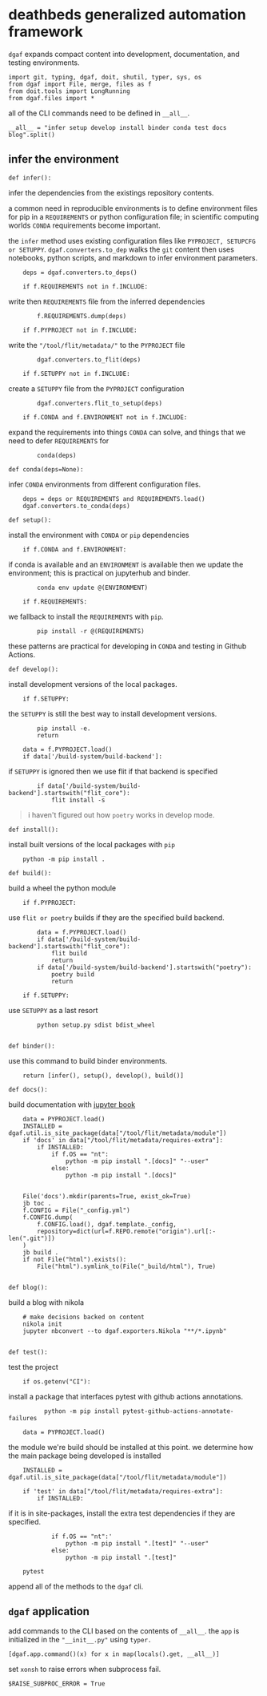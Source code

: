 # deathbeds generalized automation framework

`dgaf` expands compact content into development, documentation, and testing environments.

    import git, typing, dgaf, doit, shutil, typer, sys, os
    from dgaf import File, merge, files as f
    from doit.tools import LongRunning
    from dgaf.files import *

all of the CLI commands need to be defined in `__all__`.

    __all__ = "infer setup develop install binder conda test docs blog".split()

## infer the environment

    def infer():

infer the dependencies from the existings repository contents. 

a common need in reproducible environments is to define environment files for pip in a `REQUIREMENTS` or python configuration file; in scientific computing worlds `CONDA` requirements become important.

the `infer` method uses existing configuration files like `PYPROJECT, SETUPCFG or SETUPPY`. `dgaf.converters.to_dep` walks the `git` content then uses notebooks, python scripts, and markdown to infer environment parameters.

        deps = dgaf.converters.to_deps()

        if f.REQUIREMENTS not in f.INCLUDE:

write then `REQUIREMENTS` file from the inferred dependencies

            f.REQUIREMENTS.dump(deps)

        if f.PYPROJECT not in f.INCLUDE:

write the `"/tool/flit/metadata/"` to the `PYPROJECT` file

            dgaf.converters.to_flit(deps)

        if f.SETUPPY not in f.INCLUDE:

create a `SETUPPY` file from the `PYPROJECT` configuration

            dgaf.converters.flit_to_setup(deps)

        if f.CONDA and f.ENVIRONMENT not in f.INCLUDE:

expand the requirements into things `CONDA` can solve, and things that we need to defer `REQUIREMENTS` for

            conda(deps)

    def conda(deps=None):

infer `CONDA` environments from different configuration files.

        deps = deps or REQUIREMENTS and REQUIREMENTS.load()
        dgaf.converters.to_conda(deps)

    def setup():

install the environment with `CONDA` or `pip` dependencies

        if f.CONDA and f.ENVIRONMENT:

if conda is available and an `ENVIRONMENT` is available then we update the environment; this is practical on jupyterhub and binder.

            conda env update @(ENVIRONMENT)

        if f.REQUIREMENTS:

we fallback to install the `REQUIREMENTS` with `pip`. 

            pip install -r @(REQUIREMENTS)

these patterns are practical for developing in `CONDA` and testing in Github Actions.

        
    def develop():

install development versions of the local packages.

        if f.SETUPPY:

the `SETUPPY` is still the best way to install development versions.

            pip install -e.
            return

        data = f.PYPROJECT.load()
        if data['/build-system/build-backend']:

if `SETUPPY` is ignored then we use flit if that backend is specified

            if data['/build-system/build-backend'].startswith("flit_core"):
                flit install -s

> i haven't figured out how `poetry` works in develop mode.


    def install():

install built versions of the local packages with `pip`

        python -m pip install .

    def build():

build a wheel the python module

        if f.PYPROJECT:

use `flit or poetry` builds if they are the specified build backend.

            data = f.PYPROJECT.load()
            if data['/build-system/build-backend'].startswith("flit_core"):
                flit build
                return
            if data['/build-system/build-backend'].startswith("poetry"):
                poetry build
                return

        if f.SETUPPY:

use `SETUPPY` as a last resort

            python setup.py sdist bdist_wheel


    def binder():

use this command to build binder environments.

        return [infer(), setup(), develop(), build()]

    def docs():

build documentation with [jupyter book]

        
        data = PYPROJECT.load()
        INSTALLED = dgaf.util.is_site_package(data["/tool/flit/metadata/module"])
        if 'docs' in data["/tool/flit/metadata/requires-extra"]:
            if INSTALLED:
                if f.OS == "nt":
                    python -m pip install ".[docs]" "--user"
                else:
                    python -m pip install ".[docs]" 


        File('docs').mkdir(parents=True, exist_ok=True)
        jb toc .
        f.CONFIG = File("_config.yml")
        f.CONFIG.dump(
            f.CONFIG.load(), dgaf.template._config,
            repository=dict(url=f.REPO.remote("origin").url[:-len(".git")])
        )
        jb build .
        if not File("html").exists():
            File("html").symlink_to(File("_build/html"), True)


    def blog():
        
build a blog with nikola

        # make decisions backed on content
        nikola init
        jupyter nbconvert --to dgaf.exporters.Nikola "**/*.ipynb"


    def test():

test the project

        if os.getenv("CI"):

install a package that interfaces pytest with github actions annotations.

              python -m pip install pytest-github-actions-annotate-failures

        data = PYPROJECT.load()

the module we're build should be installed at this point. we determine how the main package being developed is installed

        
        INSTALLED = dgaf.util.is_site_package(data["/tool/flit/metadata/module"])

        if 'test' in data["/tool/flit/metadata/requires-extra"]:
            if INSTALLED:

if it is in site-packages, install the extra test dependencies if they are specified.

                if f.OS == "nt":'
                    python -m pip install ".[test]" "--user"
                else:
                    python -m pip install ".[test]" 

        pytest

        

append all of the methods to the `dgaf` cli.

## `dgaf` application

add commands to the CLI based on the contents of `__all__`. the `app` is initialized in the `"__init__.py"` using `typer.`

    [dgaf.app.command()(x) for x in map(locals().get, __all__)]

set `xonsh` to raise errors when subprocess fail.

    $RAISE_SUBPROC_ERROR = True


[`flit`]: #
[`poetry`]: #
[jupyter book]: #